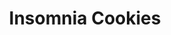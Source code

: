 ---
title: "Insomnia Cookies"
url: /seattle/insomnia-cookies-brooklyn-avenue-northeast/
shop: bakery
---